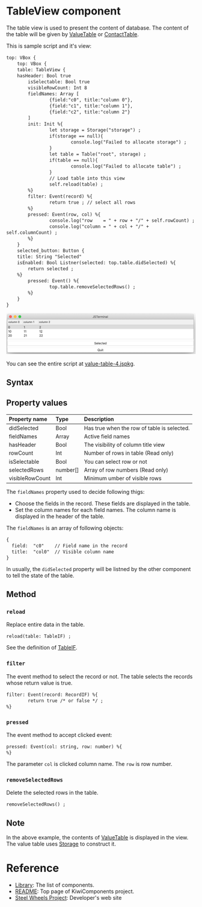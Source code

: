 # TableView component
The table view is used to present the content of database. 
The content of the table will be given by [ValueTable](https://github.com/steelwheels/KiwiScript/blob/master/KiwiLibrary/Document/Class/ValueTable.md) or
[ContactTable](https://github.com/steelwheels/KiwiScript/blob/master/KiwiLibrary/Document/Class/ContactTable.md).

This is sample script and it's view:
````
top: VBox {
    top: VBox {
    table: TableView {
	hasHeader: Bool true
        isSelectable: Bool true
        visibleRowCount: Int 8
        fieldNames: Array [
                {field:"c0", title:"column 0"},
                {field:"c1", title:"column 1"},
                {field:"c2", title:"column 2"}
        ]
        init: Init %{
                let storage = Storage("storage") ;
                if(storage == null){
                        console.log("Failed to allocate storage") ;
                }
                let table = Table("root", storage) ;
                if(table == null){
                        console.log("Failed to allocate table") ;
                }
                // Load table into this view
                self.reload(table) ;
        %}
        filter: Event(record) %{
                return true ; // select all rows
        %}
        pressed: Event(row, col) %{
                console.log("row    = " + row + "/" + self.rowCount) ;
                console.log("column = " + col + "/" + self.columnCount) ;
        %}
    }
    selected_button: Button {
	title: String "Selected"
	isEnabled: Bool Listner(selected: top.table.didSelected) %{
		return selected ;
	%}
        pressed: Event() %{
                top.table.removeSelectedRows() ;
        %}
    }
}
````

![Table View](./Images/table-view.png)

You can see the entire script at [value-table-4.jspkg](https://github.com/steelwheels/JSTerminal/tree/master/Resource/Sample/value-table-4.jspkg).

## Syntax

## Property values
|Property name  |Type   |Description        |
|:--            |:--    |:--                | 
|didSelected    |Bool   |Has true when the row of table is selected. |
|fieldNames     |Array  |Active field names |
|hasHeader      |Bool   |The visibility of column title view|
|rowCount       |Int    |Number of rows in table (Read only)|
|isSelectable   |Bool   |You can select row or not |
|selectedRows   |number[] | Array of row numbers (Read only)|
|visibleRowCount |Int    |Minimum umber of visible rows|

The `fieldNames` property used to decide following thigs:
* Choose the fields in the record. These fields are displayed in the table.
* Set the column names for each field names. The column name is displayed in the header of the table.

The `fieldNames` is an array of following objects:
````
{
  field:  "c0"    // Field name in the record
  title:  "col0"  // Visible column name
}
````

In usually, the `didSelected` property will be listned by the other component to tell the state of the table.

## Method

### `reload`
Replace entire data in the table.
```
reload(table: TableIF) ;
```
See the definition of [TableIF](https://github.com/steelwheels/KiwiScript/blob/master/KiwiLibrary/Document/Class/ValueTable.md).

### `filter`
The event method to select the record or not. The table selects the records whose return value is true.
````
filter: Event(record: RecordIF) %{
        return true /* or false */ ;
%}
````

### `pressed`
The event method to accept clicked event:
````
pressed: Event(col: string, row: number) %{
%}
````
The parameter `col` is clicked column name.
The `row` is row number.

### `removeSelectedRows`
Delete the selected rows in the table.
`````
removeSelectedRows() ;
`````

## Note
In the above example, the contents of [ValueTable](https://github.com/steelwheels/KiwiScript/blob/master/KiwiLibrary/Document/Class/ValueTable.md) is displayed in the view.
The value table uses [Storage](https://github.com/steelwheels/KiwiScript/blob/master/KiwiLibrary/Document/Class/Storage.md) to construct it.

# Reference
* [Library](https://github.com/steelwheels/KiwiCompnents/blob/master/Document/Library.md): The list of components. 
* [README](https://github.com/steelwheels/KiwiCompnents): Top page of KiwiComponents project.
* [Steel Wheels Project](https://steelwheels.github.io): Developer's web site

